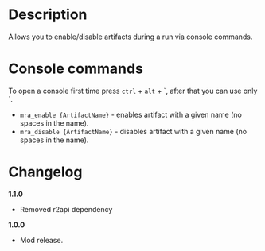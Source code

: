 # Description
Allows you to enable/disable artifacts during a run via console commands.

# Console commands
To open a console first time press `ctrl` + `alt` + \`, after that you can use only \`. 

* `mra_enable {ArtifactName}` - enables artifact with a given name (no spaces in the name).
* `mra_disable {ArtifactName}` - disables artifact with a given name (no spaces in the name).

# Changelog
**1.1.0**

* Removed r2api dependency

**1.0.0**

* Mod release.